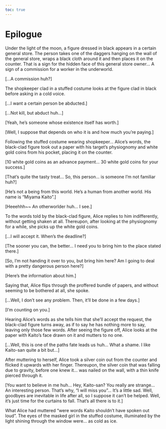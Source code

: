 ```yaml
---
toc: true
---
```


# Epilogue

Under the light of the moon, a figure dressed in black appears in a certain
general store. The person takes one of the daggers hanging on the wall of the
general store, wraps a black cloth around it and then places it on the counter.
That is a sign for the hidden face of this general store owner... A sign of a
commission for a worker in the underworld.

[...A commission huh?]

The shopkeeper clad in a stuffed costume looks at the figure clad in black
before asking in a cold voice.

[...I want a certain person be abducted.]

[...Not kill, but abduct huh...]

[Yeah, he’s someone whose existence itself has worth.]

[Well, I suppose that depends on who it is and how much you’re paying.]

Following the stuffed costume wearing shopkeeper... Alice’s words, the
black-clad figure took out a paper with his target’s physiognomy and white gold
coins from his pocket, placing it on the counter.

[10 white gold coins as an advance payment... 30 white gold coins for your
success.]

[That’s quite the tasty treat... So, this person... is someone I’m not familiar
huh?]

[He’s not a being from this world. He’s a human from another world. His name is
“Miyama Kaito”.]

[Heeehhh~~ An otherworlder huh... I see.]

To the words told by the black-clad figure, Alice replies to him indifferently,
without getting shaken at all. Thereupon, after looking at the physiognomy for a
while, she picks up the white gold coins.

[...I will accept it. When’s the deadline?]

[The sooner you can, the better... I need you to bring him to the place stated
there.]

[So, I’m not handing it over to you, but bring him here? Am I going to deal with
a pretty dangerous person here?]

[Here’s the information about him.]

Saying that, Alice flips through the proffered bundle of papers, and without
seeming to be bothered at all, she spoke.

[...Well, I don’t see any problem. Then, it’ll be done in a few days.]

[I’m counting on you.]

Hearing Alice’s words as she tells him that she’ll accept the request, the
black-clad figure turns away, as if to say he has nothing more to say, leaving
only those few words. After seeing the figure off, Alice looks at the paper with
Kaito’s face drawn on it and mutters to no one.

[...Well, this is one of the paths fate leads us huh... What a shame. I like
Kaito-san quite a bit but...]

After muttering to herself, Alice took a silver coin out from the counter and
flicked it upwards with her finger. Thereupon, the silver coin that was falling
due to gravity, before one knew it... was nailed on the wall, with a thin knife
pierced through it.

[You want to believe in me huh... Hey, Kaito-san? You really are strange... An
interesting person. That’s why, “I will miss you”... It’s a little sad. Well,
goodbyes are inevitable in life after all, so I suppose it can’t be helped.
Well, it’s just time for the curtains to fall. That’s all there is to it.]

What Alice had muttered “were words Kaito shouldn’t have spoken out loud”. The
eyes of the masked girl in the stuffed costume, illuminated by the light shining
through the window were... as cold as ice.
